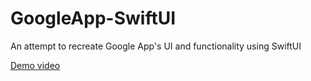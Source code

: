 # GoogleApp-SwiftUI
An attempt to recreate Google App's UI and functionality using SwiftUI

[Demo video](https://www.youtube.com/watch?v=Bk2ei_dMqys)

